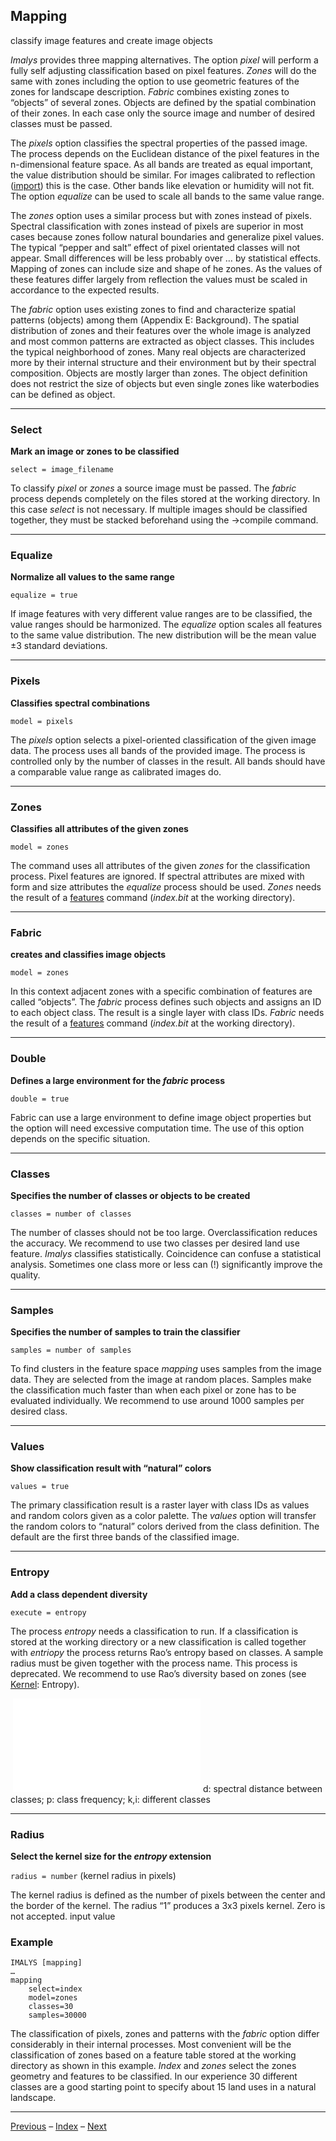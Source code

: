 ## Mapping

classify image features and create image objects

*Imalys* provides three mapping alternatives. The option *pixel* will perform a fully self adjusting classification based on pixel features. *Zones* will do the same with zones including the option to use geometric features of the zones for landscape description. *Fabric* combines existing zones to “objects” of several zones. Objects are defined by the spatial combination of their zones. In each case only the source image and number of desired classes must be passed. 

The *pixels* option classifies the spectral properties of the passed image. The process depends on the Euclidean distance of the pixel features in the n-dimensional feature space. As all bands are treated as equal important, the value distribution should be similar. For images calibrated to reflection ([import](3_Import.md)) this is the case. Other bands like elevation or humidity will not fit. The option *equalize* can be used to scale all bands to the same value range.

The *zones* option uses a similar process but with zones instead of pixels. Spectral classification with zones instead of pixels are superior in most cases because zones follow natural boundaries and generalize pixel values. The typical “pepper and salt” effect of pixel orientated classes will not appear. Small differences will be less probably over … by statistical effects. Mapping of zones can include size and shape of he zones. As the values of these features differ largely from reflection the values must be scaled in accordance to the expected results.

The *fabric* option uses existing zones to find and characterize spatial patterns (objects) among them (Appendix E: Background). The spatial distribution of zones and their features over the whole image is analyzed and most common patterns are extracted as object classes. This includes the typical neighborhood of zones. Many real objects are characterized more by their internal structure and their environment but by their spectral composition. Objects are mostly larger than zones. The object definition does not restrict the size of objects but even single zones like waterbodies can be defined as object.

------

### Select

**Mark an image or zones to be classified**

`select = image_filename`

To classify *pixel* or *zones* a source image must be passed. The *fabric* process depends completely on the files stored at the working directory. In this case *select* is not necessary. If multiple images should be classified together, they must be stacked beforehand using the →compile command.

------

### Equalize

**Normalize all values to the same range**

`equalize = true`

If image features with very different value ranges are to be classified, the value ranges should be harmonized. The *equalize* option scales all features to the same value distribution. The  new distribution will be the mean value ±3 standard deviations.

------

### Pixels

**Classifies spectral combinations**

`model = pixels`

The *pixels* option selects a pixel-oriented classification of the given image data. The process uses all bands of the provided image. The process is controlled only by the number of classes in the result. All bands should have a comparable value range as calibrated images do.

------

### Zones

**Classifies all attributes of the given zones**

`model = zones`

The command uses all attributes of the given *zones* for the classification process. Pixel features are ignored. If spectral attributes are mixed with form and size attributes the *equalize* process should be used. *Zones* needs the result of a [features](8_Features.md) command (*index.bit* at the working directory). 

------

### Fabric

**creates and classifies image objects**

`model = zones`

In this context adjacent zones with a specific combination of features are called “objects”. The *fabric* process defines such objects and assigns an ID to each object class. The result is a single layer with class IDs. *Fabric* needs the result of a [features](8_Features.md) command (*index.bit* at the working directory). 

------

### Double

**Defines a large environment for the *fabric* process**

`double = true`

Fabric can use a large environment to define image object properties but the option will need excessive computation time. The use of this option depends on the specific situation.

------

### Classes

**Specifies the number of classes or objects to be created**

`classes = number of classes`

The number of classes should not be too large. Overclassification reduces the accuracy. We recommend to use two classes per desired land use feature. *Imalys* classifies statistically. Coincidence can confuse a statistical analysis. Sometimes one class more or less can (!) significantly improve the quality.

------

### Samples

**Specifies the number of samples to train the classifier**

`samples = number of samples`

To find clusters in the feature space *mapping* uses samples from the image data. They are selected from the image at random places. Samples make the classification much faster than when each pixel or zone has to be evaluated individually. We recommend to use around 1000 samples per desired class.

------

### Values

**Show classification result with “natural” colors**

`values = true`

The primary classification result is a raster layer with class IDs as values and random colors given as a color palette. The *values* option will transfer the random colors to “natural” colors derived from the class definition. The default are the first three bands of the classified image.

------

### Entropy

**Add a class dependent diversity**

`execute = entropy`

The process *entropy* needs a classification to run. If a classification is stored at the working directory or a new classification is called together with *entriopy* the process returns Rao’s entropy based on classes. A sample radius must be given together with the process name.
This process is deprecated. We recommend to use Rao’s diversity based on zones (see [Kernel](6_Kernel.md): Entropy).

​	![](../images/4_Compile.md)	d: spectral distance between classes; p: class frequency; k,i: different classes

------

### Radius

**Select the kernel size for the *entropy* extension**

`radius = number`	(kernel radius in pixels)

The kernel radius is defined as the number of pixels between the center and the border of the kernel. The radius “1” produces a 3x3 pixels kernel. Zero is not accepted.
input value

### Example

```
IMALYS [mapping]
…
mapping
	select=index
	model=zones
	classes=30
	samples=30000
```

The classification of pixels, zones and patterns with the *fabric* option differ considerably in their internal processes. Most convenient will be the classification of zones based on a feature table stored at the working directory as shown in this example. *Index* and *zones* select the zones geometry and features to be classified. In our experience 30 different classes are a good starting point to specify about 15 land uses in a natural landscape. 

-----

[Previous](8_Features.md)	–	[Index](Index.md)	–	[Next](10_Compare.md)
